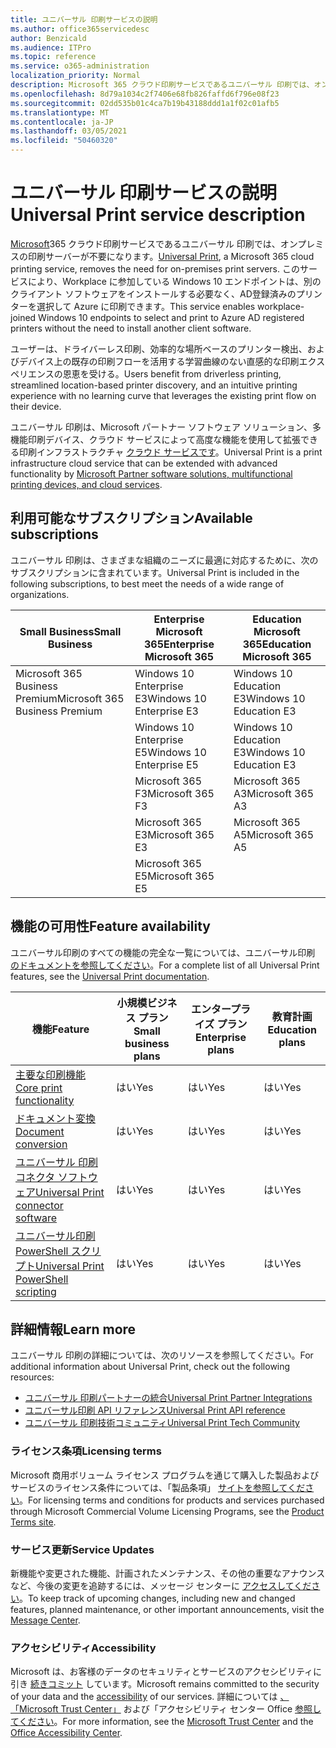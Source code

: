 ```yaml
---
title: ユニバーサル 印刷サービスの説明
ms.author: office365servicedesc
author: Benzicald
ms.audience: ITPro
ms.topic: reference
ms.service: o365-administration
localization_priority: Normal
description: Microsoft 365 クラウド印刷サービスであるユニバーサル 印刷では、オンプレミスの印刷サーバーが不要になります。
ms.openlocfilehash: 8d79a1034c2f7406e68fb826faffd6f796e08f23
ms.sourcegitcommit: 02dd535b01c4ca7b19b43188ddd1a1f02c01afb5
ms.translationtype: MT
ms.contentlocale: ja-JP
ms.lasthandoff: 03/05/2021
ms.locfileid: "50460320"
---
```

# <a name="universal-print-service-description"></a><span data-ttu-id="035f9-103">ユニバーサル 印刷サービスの説明</span><span class="sxs-lookup"><span data-stu-id="035f9-103">Universal Print service description</span></span>

<span data-ttu-id="035f9-104">[Microsoft](https://www.microsoft.com/microsoft-365/windows/universal-print)365 クラウド印刷サービスであるユニバーサル 印刷では、オンプレミスの印刷サーバーが不要になります。</span><span class="sxs-lookup"><span data-stu-id="035f9-104">[Universal Print](https://www.microsoft.com/microsoft-365/windows/universal-print), a Microsoft 365 cloud printing service, removes the need for on-premises print servers.</span></span> <span data-ttu-id="035f9-105">このサービスにより、Workplace に参加している Windows 10 エンドポイントは、別のクライアント ソフトウェアをインストールする必要なく、AD登録済みのプリンターを選択して Azure に印刷できます。</span><span class="sxs-lookup"><span data-stu-id="035f9-105">This service enables workplace-joined Windows 10 endpoints to select and print to Azure AD registered printers without the need to install another client software.</span></span>

<span data-ttu-id="035f9-106">ユーザーは、ドライバーレス印刷、効率的な場所ベースのプリンター検出、およびデバイス上の既存の印刷フローを活用する学習曲線のない直感的な印刷エクスペリエンスの恩恵を受ける。</span><span class="sxs-lookup"><span data-stu-id="035f9-106">Users benefit from driverless printing, streamlined location-based printer discovery, and an intuitive printing experience with no learning curve that leverages the existing print flow on their device.</span></span>

<span data-ttu-id="035f9-107">ユニバーサル 印刷は、Microsoft パートナー ソフトウェア ソリューション、多機能印刷デバイス、クラウド サービスによって高度な機能を使用して拡張できる印刷インフラストラクチャ [クラウド サービスです](https://docs.microsoft.com/universal-print/fundamentals/universal-print-partner-integrations)。</span><span class="sxs-lookup"><span data-stu-id="035f9-107">Universal Print is a print infrastructure cloud service that can be extended with advanced functionality by [Microsoft Partner software solutions, multifunctional printing devices, and cloud services](https://docs.microsoft.com/universal-print/fundamentals/universal-print-partner-integrations).</span></span>

## <a name="available-subscriptions"></a><span data-ttu-id="035f9-108">利用可能なサブスクリプション</span><span class="sxs-lookup"><span data-stu-id="035f9-108">Available subscriptions</span></span>

<span data-ttu-id="035f9-109">ユニバーサル 印刷は、さまざまな組織のニーズに最適に対応するために、次のサブスクリプションに含まれています。</span><span class="sxs-lookup"><span data-stu-id="035f9-109">Universal Print is included in the following subscriptions, to best meet the needs of a wide range of organizations.</span></span>

| <span data-ttu-id="035f9-110">Small Business</span><span class="sxs-lookup"><span data-stu-id="035f9-110">Small Business</span></span>                 | <span data-ttu-id="035f9-111">Enterprise Microsoft 365</span><span class="sxs-lookup"><span data-stu-id="035f9-111">Enterprise Microsoft 365</span></span>     | <span data-ttu-id="035f9-112">Education Microsoft 365</span><span class="sxs-lookup"><span data-stu-id="035f9-112">Education Microsoft 365</span></span> |
|--------------------------------|------------------------------|-------------------------|
| <span data-ttu-id="035f9-113">Microsoft 365 Business Premium</span><span class="sxs-lookup"><span data-stu-id="035f9-113">Microsoft 365 Business Premium</span></span> | <span data-ttu-id="035f9-114">Windows 10 Enterprise E3</span><span class="sxs-lookup"><span data-stu-id="035f9-114">Windows 10 Enterprise E3</span></span>     | <span data-ttu-id="035f9-115">Windows 10 Education E3</span><span class="sxs-lookup"><span data-stu-id="035f9-115">Windows 10 Education E3</span></span> |
|                                | <span data-ttu-id="035f9-116">Windows 10 Enterprise E5</span><span class="sxs-lookup"><span data-stu-id="035f9-116">Windows 10 Enterprise E5</span></span>     | <span data-ttu-id="035f9-117">Windows 10 Education E3</span><span class="sxs-lookup"><span data-stu-id="035f9-117">Windows 10 Education E3</span></span> |
|                                | <span data-ttu-id="035f9-118">Microsoft 365 F3</span><span class="sxs-lookup"><span data-stu-id="035f9-118">Microsoft 365 F3</span></span>             | <span data-ttu-id="035f9-119">Microsoft 365 A3</span><span class="sxs-lookup"><span data-stu-id="035f9-119">Microsoft 365 A3</span></span>        |
|                                | <span data-ttu-id="035f9-120">Microsoft 365 E3</span><span class="sxs-lookup"><span data-stu-id="035f9-120">Microsoft 365 E3</span></span>             | <span data-ttu-id="035f9-121">Microsoft 365 A5</span><span class="sxs-lookup"><span data-stu-id="035f9-121">Microsoft 365 A5</span></span>        |
|                                | <span data-ttu-id="035f9-122">Microsoft 365 E5</span><span class="sxs-lookup"><span data-stu-id="035f9-122">Microsoft 365 E5</span></span>             |                         |

## <a name="feature-availability"></a><span data-ttu-id="035f9-123">機能の可用性</span><span class="sxs-lookup"><span data-stu-id="035f9-123">Feature availability</span></span>

<span data-ttu-id="035f9-124">ユニバーサル印刷のすべての機能の完全な一覧については、ユニバーサル印刷 [のドキュメントを参照してください](https://docs.microsoft.com/universal-print/)。</span><span class="sxs-lookup"><span data-stu-id="035f9-124">For a complete list of all Universal Print features, see the [Universal Print documentation](https://docs.microsoft.com/universal-print/).</span></span>

| <span data-ttu-id="035f9-125">機能</span><span class="sxs-lookup"><span data-stu-id="035f9-125">Feature</span></span>                                  | <span data-ttu-id="035f9-126">小規模ビジネス プラン</span><span class="sxs-lookup"><span data-stu-id="035f9-126">Small business plans</span></span> | <span data-ttu-id="035f9-127">エンタープライズ プラン</span><span class="sxs-lookup"><span data-stu-id="035f9-127">Enterprise plans</span></span> | <span data-ttu-id="035f9-128">教育計画</span><span class="sxs-lookup"><span data-stu-id="035f9-128">Education plans</span></span> |
|------------------------------------------|----------------------|------------------|-----------------|
| [<span data-ttu-id="035f9-129">主要な印刷機能</span><span class="sxs-lookup"><span data-stu-id="035f9-129">Core print functionality</span></span>](https://docs.microsoft.com/universal-print/)             | <span data-ttu-id="035f9-130">はい</span><span class="sxs-lookup"><span data-stu-id="035f9-130">Yes</span></span>                  | <span data-ttu-id="035f9-131">はい</span><span class="sxs-lookup"><span data-stu-id="035f9-131">Yes</span></span>              | <span data-ttu-id="035f9-132">はい</span><span class="sxs-lookup"><span data-stu-id="035f9-132">Yes</span></span>             |
| [<span data-ttu-id="035f9-133">ドキュメント変換</span><span class="sxs-lookup"><span data-stu-id="035f9-133">Document conversion</span></span>](https://docs.microsoft.com/universal-print/fundamentals/universal-print-document-conversion)                  | <span data-ttu-id="035f9-134">はい</span><span class="sxs-lookup"><span data-stu-id="035f9-134">Yes</span></span>                  | <span data-ttu-id="035f9-135">はい</span><span class="sxs-lookup"><span data-stu-id="035f9-135">Yes</span></span>              | <span data-ttu-id="035f9-136">はい</span><span class="sxs-lookup"><span data-stu-id="035f9-136">Yes</span></span>             |
| [<span data-ttu-id="035f9-137">ユニバーサル 印刷コネクタ ソフトウェア</span><span class="sxs-lookup"><span data-stu-id="035f9-137">Universal Print connector software</span></span>](https://docs.microsoft.com/universal-print/fundamentals/universal-print-connector-overview)   | <span data-ttu-id="035f9-138">はい</span><span class="sxs-lookup"><span data-stu-id="035f9-138">Yes</span></span>                  | <span data-ttu-id="035f9-139">はい</span><span class="sxs-lookup"><span data-stu-id="035f9-139">Yes</span></span>              | <span data-ttu-id="035f9-140">はい</span><span class="sxs-lookup"><span data-stu-id="035f9-140">Yes</span></span>             |
| [<span data-ttu-id="035f9-141">ユニバーサル印刷 PowerShell スクリプト</span><span class="sxs-lookup"><span data-stu-id="035f9-141">Universal Print PowerShell scripting</span></span>](https://docs.microsoft.com/universal-print/fundamentals/universal-print-powershell) | <span data-ttu-id="035f9-142">はい</span><span class="sxs-lookup"><span data-stu-id="035f9-142">Yes</span></span>                  | <span data-ttu-id="035f9-143">はい</span><span class="sxs-lookup"><span data-stu-id="035f9-143">Yes</span></span>              | <span data-ttu-id="035f9-144">はい</span><span class="sxs-lookup"><span data-stu-id="035f9-144">Yes</span></span>             |

## <a name="learn-more"></a><span data-ttu-id="035f9-145">詳細情報</span><span class="sxs-lookup"><span data-stu-id="035f9-145">Learn more</span></span>

<span data-ttu-id="035f9-146">ユニバーサル 印刷の詳細については、次のリソースを参照してください。</span><span class="sxs-lookup"><span data-stu-id="035f9-146">For additional information about Universal Print, check out the following resources:</span></span>

- [<span data-ttu-id="035f9-147">ユニバーサル 印刷パートナーの統合</span><span class="sxs-lookup"><span data-stu-id="035f9-147">Universal Print Partner Integrations</span></span>](https://docs.microsoft.com/universal-print/fundamentals/universal-print-partner-integrations)
- [<span data-ttu-id="035f9-148">ユニバーサル印刷 API リファレンス</span><span class="sxs-lookup"><span data-stu-id="035f9-148">Universal Print API reference</span></span>](https://docs.microsoft.com/graph/universal-print-concept-overview)
- [<span data-ttu-id="035f9-149">ユニバーサル 印刷技術コミュニティ</span><span class="sxs-lookup"><span data-stu-id="035f9-149">Universal Print Tech Community</span></span>](https://techcommunity.microsoft.com/t5/universal-print/ct-p/UniversalPrint)

### <a name="licensing-terms"></a><span data-ttu-id="035f9-150">ライセンス条項</span><span class="sxs-lookup"><span data-stu-id="035f9-150">Licensing terms</span></span>

<span data-ttu-id="035f9-151">Microsoft 商用ボリューム ライセンス プログラムを通じて購入した製品およびサービスのライセンス条件については、「製品条項」 [サイトを参照してください](https://www.microsoft.com/licensing/terms/)。</span><span class="sxs-lookup"><span data-stu-id="035f9-151">For licensing terms and conditions for products and services purchased through Microsoft Commercial Volume Licensing Programs, see the [Product Terms site](https://www.microsoft.com/licensing/terms/).</span></span> 

### <a name="service-updates"></a><span data-ttu-id="035f9-152">サービス更新</span><span class="sxs-lookup"><span data-stu-id="035f9-152">Service Updates</span></span>

<span data-ttu-id="035f9-153">新機能や変更された機能、計画されたメンテナンス、その他の重要なアナウンスなど、今後の変更を追跡するには、メッセージ センターに [アクセスしてください](https://docs.microsoft.com/microsoft-365/admin/manage/message-center)。</span><span class="sxs-lookup"><span data-stu-id="035f9-153">To keep track of upcoming changes, including new and changed features, planned maintenance, or other important announcements, visit the [Message Center](https://docs.microsoft.com/microsoft-365/admin/manage/message-center).</span></span>

### <a name="accessibility"></a><span data-ttu-id="035f9-154">アクセシビリティ</span><span class="sxs-lookup"><span data-stu-id="035f9-154">Accessibility</span></span>

<span data-ttu-id="035f9-155">Microsoft は、お客様のデータのセキュリティとサービスのアクセシビリティに引き [続きコミット](https://www.microsoft.com/trust-center/compliance/accessibility) しています。</span><span class="sxs-lookup"><span data-stu-id="035f9-155">Microsoft remains committed to the security of your data and the [accessibility](https://www.microsoft.com/trust-center/compliance/accessibility) of our services.</span></span> <span data-ttu-id="035f9-156">詳細については [、「Microsoft Trust Center」](https://www.microsoft.com/trust-center) および「アクセシビリティ センター Office [参照してください](https://support.microsoft.com/topic/office-accessibility-center-resources-for-people-with-disabilities-ecab0fcf-d143-4fe8-a2ff-6cd596bddc6d)。</span><span class="sxs-lookup"><span data-stu-id="035f9-156">For more information, see the [Microsoft Trust Center](https://www.microsoft.com/trust-center) and the [Office Accessibility Center](https://support.microsoft.com/topic/office-accessibility-center-resources-for-people-with-disabilities-ecab0fcf-d143-4fe8-a2ff-6cd596bddc6d).</span></span>